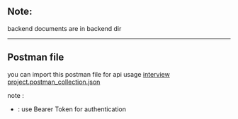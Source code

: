 
## Note:
 backend documents are in backend dir

--------------------------


## Postman file
you can import this postman file for api usage
[interview project.postman_collection.json](https://github.com/erfanAliaghdam/interview-project/files/13451940/interview.project.postman_collection.json)


note :
+ : use Bearer Token for authentication
